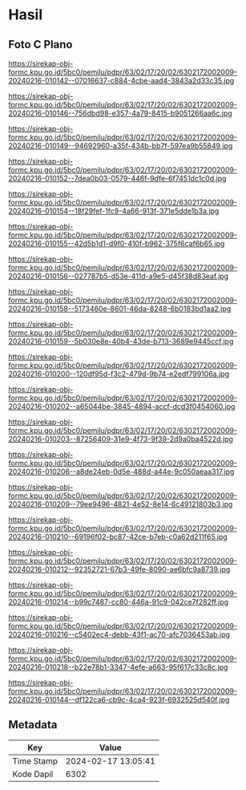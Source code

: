 # Hasil

## Foto C Plano

https://sirekap-obj-formc.kpu.go.id/5bc0/pemilu/pdpr/63/02/17/20/02/6302172002009-20240216-010142--07016637-c884-4cbe-aad4-3843a2d33c35.jpg

https://sirekap-obj-formc.kpu.go.id/5bc0/pemilu/pdpr/63/02/17/20/02/6302172002009-20240216-010146--756dbd98-e357-4a79-8415-b9051266aa6c.jpg

https://sirekap-obj-formc.kpu.go.id/5bc0/pemilu/pdpr/63/02/17/20/02/6302172002009-20240216-010149--94692960-a35f-434b-bb7f-597ea9b55849.jpg

https://sirekap-obj-formc.kpu.go.id/5bc0/pemilu/pdpr/63/02/17/20/02/6302172002009-20240216-010152--7dea0b03-0579-446f-9dfe-6f7451dc1c0d.jpg

https://sirekap-obj-formc.kpu.go.id/5bc0/pemilu/pdpr/63/02/17/20/02/6302172002009-20240216-010154--18f29fef-1fc9-4a66-913f-371e5dde1b3a.jpg

https://sirekap-obj-formc.kpu.go.id/5bc0/pemilu/pdpr/63/02/17/20/02/6302172002009-20240216-010155--42d5b1d1-d9f0-410f-b962-375f6caf6b65.jpg

https://sirekap-obj-formc.kpu.go.id/5bc0/pemilu/pdpr/63/02/17/20/02/6302172002009-20240216-010156--027787b5-d53e-411d-a9e5-d45f38d83eaf.jpg

https://sirekap-obj-formc.kpu.go.id/5bc0/pemilu/pdpr/63/02/17/20/02/6302172002009-20240216-010158--5173460e-8601-46da-8248-6b0183bd1aa2.jpg

https://sirekap-obj-formc.kpu.go.id/5bc0/pemilu/pdpr/63/02/17/20/02/6302172002009-20240216-010159--5b030e8e-40b4-43de-b713-3689e9445ccf.jpg

https://sirekap-obj-formc.kpu.go.id/5bc0/pemilu/pdpr/63/02/17/20/02/6302172002009-20240216-010200--120df95d-f3c2-479d-9b74-e2edf799106a.jpg

https://sirekap-obj-formc.kpu.go.id/5bc0/pemilu/pdpr/63/02/17/20/02/6302172002009-20240216-010202--a65044be-3845-4894-accf-dcd3f0454060.jpg

https://sirekap-obj-formc.kpu.go.id/5bc0/pemilu/pdpr/63/02/17/20/02/6302172002009-20240216-010203--87256409-31e9-4f73-9f39-2d9a0ba4522d.jpg

https://sirekap-obj-formc.kpu.go.id/5bc0/pemilu/pdpr/63/02/17/20/02/6302172002009-20240216-010206--a8de24eb-0d5e-488d-a44e-9c050aeaa317.jpg

https://sirekap-obj-formc.kpu.go.id/5bc0/pemilu/pdpr/63/02/17/20/02/6302172002009-20240216-010209--79ee9496-4821-4e52-8e14-6c49121803b3.jpg

https://sirekap-obj-formc.kpu.go.id/5bc0/pemilu/pdpr/63/02/17/20/02/6302172002009-20240216-010210--69196f02-bc87-42ce-b7eb-c0a62d211f65.jpg

https://sirekap-obj-formc.kpu.go.id/5bc0/pemilu/pdpr/63/02/17/20/02/6302172002009-20240216-010212--92352721-67b3-49fe-8090-ae6bfc9a8739.jpg

https://sirekap-obj-formc.kpu.go.id/5bc0/pemilu/pdpr/63/02/17/20/02/6302172002009-20240216-010214--b99c7487-cc80-446a-91c9-042ce7f282ff.jpg

https://sirekap-obj-formc.kpu.go.id/5bc0/pemilu/pdpr/63/02/17/20/02/6302172002009-20240216-010216--c5402ec4-debb-43f1-ac70-afc7036453ab.jpg

https://sirekap-obj-formc.kpu.go.id/5bc0/pemilu/pdpr/63/02/17/20/02/6302172002009-20240216-010218--b22e78b1-3347-4efe-a663-95f617c33c8c.jpg

https://sirekap-obj-formc.kpu.go.id/5bc0/pemilu/pdpr/63/02/17/20/02/6302172002009-20240216-010144--df122ca6-cb9c-4ca4-923f-6932525d540f.jpg


## Metadata

| Key        | Value               |
| ---------- | ------------------- |
| Time Stamp | 2024-02-17 13:05:41 |
| Kode Dapil | 6302                |



